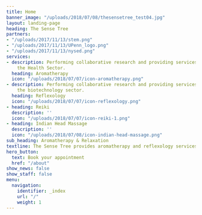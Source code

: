 ```yaml
---
title: Home
banner_image: "/uploads/2018/07/08/thesensetree_test04.jpg"
layout: landing-page
heading: The Sense Tree
partners:
- "/uploads/2017/11/13/stem.png"
- "/uploads/2017/11/13/UPenn_logo.png"
- "/uploads/2017/11/13/nysed.png"
services:
- description: Performing collaborative research and providing services to support
    the Health Sector.
  heading: Aromatherapy
  icon: "/uploads/2018/07/07/icon-aromatherapy.png"
- description: Performing collaborative research and providing services to support
    the biotechnology sector.
  heading: Reflexology
  icon: "/uploads/2018/07/07/icon-reflexology.png"
- heading: Reiki
  description: ''
  icon: "/uploads/2018/07/07/icon-reiki-1.png"
- heading: Indian Head Massage
  description: ''
  icon: "/uploads/2018/07/08/icon-indian-head-massage.png"
sub_heading: Aromatherapy & Relaxation
textline: The Sense Tree provides aromatherapy and reflexology services
hero_button:
  text: Book your appointment
  href: "/about"
show_news: false
show_staff: false
menu:
  navigation:
    identifier: _index
    url: "/"
    weight: 1
---
```

